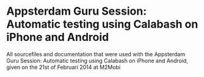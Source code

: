 Appsterdam Guru Session: Automatic testing using Calabash on iPhone and Android
=======================

All sourcefiles and documentation that were used with the Appsterdam Guru Session: Automatic testing using Calabash on iPhone and Android, given on the 21st of Februari 2014 at M2Mobi
